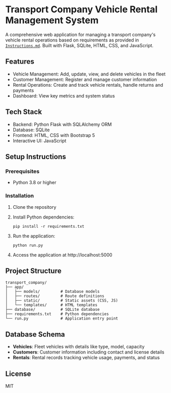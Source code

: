 # Transport Company Vehicle Rental Management System

A comprehensive web application for managing a transport company's vehicle rental operations based on requirements as provided in [`Instructions.md`](https://github.com/SimpNick6703/Transport-Company/blob/main/Instructions.md). Built with Flask, SQLite, HTML, CSS, and JavaScript.

## Features

- Vehicle Management: Add, update, view, and delete vehicles in the fleet
- Customer Management: Register and manage customer information
- Rental Operations: Create and track vehicle rentals, handle returns and payments
- Dashboard: View key metrics and system status

## Tech Stack

- Backend: Python Flask with SQLAlchemy ORM
- Database: SQLite
- Frontend: HTML, CSS with Bootstrap 5
- Interactive UI: JavaScript

## Setup Instructions

### Prerequisites

- Python 3.8 or higher

### Installation

1. Clone the repository

2. Install Python dependencies:
   ```
   pip install -r requirements.txt
   ```

3. Run the application:
   ```
   python run.py
   ```

4. Access the application at http://localhost:5000

## Project Structure

```
transport_company/
├── app/
│   ├── models/         # Database models
│   ├── routes/         # Route definitions
│   ├── static/         # Static assets (CSS, JS)
│   └── templates/      # HTML templates
├── database/           # SQLite database
├── requirements.txt    # Python dependencies
└── run.py              # Application entry point
```

## Database Schema

- **Vehicles**: Fleet vehicles with details like type, model, capacity
- **Customers**: Customer information including contact and license details
- **Rentals**: Rental records tracking vehicle usage, payments, and status

## License

MIT
